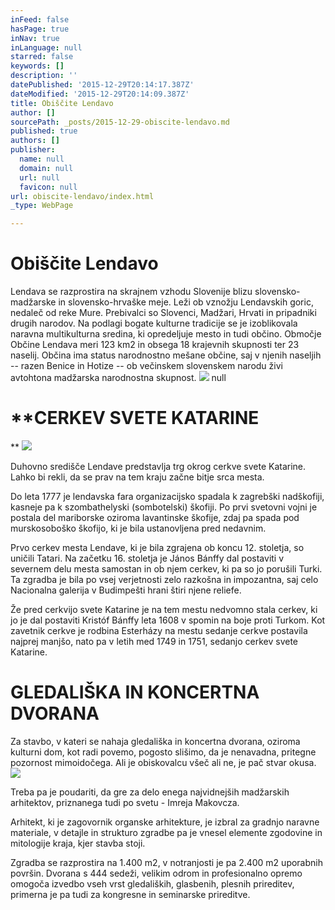 ```yaml
---
inFeed: false
hasPage: true
inNav: true
inLanguage: null
starred: false
keywords: []
description: ''
datePublished: '2015-12-29T20:14:17.387Z'
dateModified: '2015-12-29T20:14:09.387Z'
title: Obiščite Lendavo
author: []
sourcePath: _posts/2015-12-29-obiscite-lendavo.md
published: true
authors: []
publisher:
  name: null
  domain: null
  url: null
  favicon: null
url: obiscite-lendavo/index.html
_type: WebPage

---
```

# 

# Obiščite Lendavo

Lendava se razprostira na skrajnem vzhodu Slovenije blizu 
slovensko-madžarske in slovensko-hrvaške meje. Leži ob vznožju 
Lendavskih goric, nedaleč od reke Mure. Prebivalci so Slovenci, Madžari,
Hrvati in pripadniki drugih narodov. Na podlagi bogate kulturne 
tradicije se je izoblikovala naravna multikulturna sredina, ki 
opredeljuje mesto in tudi občino. Območje Občine Lendava meri 123 km2 in
obsega 18 krajevnih skupnosti ter 23 naselij. Občina ima status 
narodnostno mešane občine, saj v njenih naseljih -- razen Benice in 
Hotize -- ob večinskem slovenskem narodu živi avtohtona madžarska 
narodnostna skupnost.
![](https://the-grid-user-content.s3-us-west-2.amazonaws.com/f62fe57f-4ebe-4b24-9d00-d778183400c3.jpg)
null

# **CERKEV SVETE KATARINE
**
![](https://the-grid-user-content.s3-us-west-2.amazonaws.com/254aa412-6050-406b-8a59-5cefb39d5cd1.jpg)

Duhovno središče Lendave predstavlja 
trg okrog cerkve svete Katarine. Lahko bi rekli, da se prav na tem kraju
začne bitje srca mesta.

Do leta 1777 je lendavska fara 
organizacijsko spadala k zagrebški nadškofiji, kasneje pa k 
szombathelyski (sombotelski) škofiji. Po prvi svetovni vojni je postala 
del mariborske oziroma lavantinske škofije, zdaj pa spada pod 
murskosoboško škofijo, ki je bila ustanovljena pred nedavnim.

Prvo cerkev mesta Lendave, ki je bila
zgrajena ob koncu 12\. stoletja, so uničili Tatari. Na začetku 16\. 
stoletja je János Bánffy dal postaviti v severnem delu mesta samostan in
ob njem cerkev, ki pa so jo porušili Turki. Ta zgradba je bila po vsej 
verjetnosti zelo razkošna in impozantna, saj celo Nacionalna galerija v 
Budimpešti hrani štiri njene reliefe.

Že pred cerkvijo svete Katarine je na tem mestu nedvomno stala 
cerkev, ki jo je dal postaviti Kristóf Bánffy leta 1608 v spomin na boje
proti Turkom. Kot zavetnik cerkve je rodbina Esterházy na mestu sedanje
cerkve postavila najprej manjšo, nato pa v letih med 1749 in 1751, 
sedanjo cerkev svete Katarine.

# GLEDALIŠKA IN KONCERTNA DVORANA

Za stavbo, v kateri se nahaja 
gledališka in koncertna dvorana, oziroma kulturni dom, kot radi povemo, 
pogosto slišimo, da je nenavadna, pritegne pozornost mimoidočega. Ali je
obiskovalcu všeč ali ne, je pač stvar okusa.
![](https://the-grid-user-content.s3-us-west-2.amazonaws.com/6a358739-ac21-4970-bc61-75e08d00af8c.jpg)

Treba pa je poudariti, da gre za delo enega najvidnejših madžarskih arhitektov, priznanega tudi po svetu - Imreja Makovcza.

Arhitekt, ki je zagovornik organske 
arhitekture, je izbral za gradnjo naravne materiale, v detajle in 
strukturo zgradbe pa je vnesel elemente zgodovine in mitologije kraja, 
kjer stavba stoji.

Zgradba se razprostira na 1.400 m2, v notranjosti je pa 2.400 m2 
uporabnih površin. Dvorana s 444 sedeži, velikim odrom in profesionalno 
opremo omogoča izvedbo vseh vrst gledaliških, glasbenih, plesnih 
prireditev, primerna je pa tudi za kongresne in seminarske prireditve.